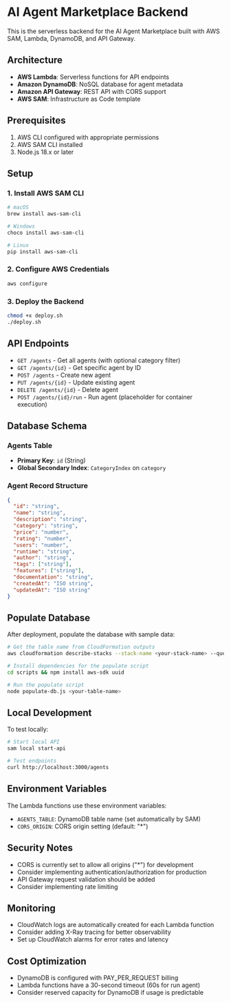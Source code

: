 
# AI Agent Marketplace Backend

This is the serverless backend for the AI Agent Marketplace built with AWS SAM, Lambda, DynamoDB, and API Gateway.

## Architecture

- **AWS Lambda**: Serverless functions for API endpoints
- **Amazon DynamoDB**: NoSQL database for agent metadata
- **Amazon API Gateway**: REST API with CORS support
- **AWS SAM**: Infrastructure as Code template

## Prerequisites

1. AWS CLI configured with appropriate permissions
2. AWS SAM CLI installed
3. Node.js 18.x or later

## Setup

### 1. Install AWS SAM CLI
```bash
# macOS
brew install aws-sam-cli

# Windows
choco install aws-sam-cli

# Linux
pip install aws-sam-cli
```

### 2. Configure AWS Credentials
```bash
aws configure
```

### 3. Deploy the Backend
```bash
chmod +x deploy.sh
./deploy.sh
```

## API Endpoints

- `GET /agents` - Get all agents (with optional category filter)
- `GET /agents/{id}` - Get specific agent by ID
- `POST /agents` - Create new agent
- `PUT /agents/{id}` - Update existing agent
- `DELETE /agents/{id}` - Delete agent
- `POST /agents/{id}/run` - Run agent (placeholder for container execution)

## Database Schema

### Agents Table
- **Primary Key**: `id` (String)
- **Global Secondary Index**: `CategoryIndex` on `category`

### Agent Record Structure
```json
{
  "id": "string",
  "name": "string",
  "description": "string",
  "category": "string",
  "price": "number",
  "rating": "number",
  "users": "number",
  "runtime": "string",
  "author": "string",
  "tags": ["string"],
  "features": ["string"],
  "documentation": "string",
  "createdAt": "ISO string",
  "updatedAt": "ISO string"
}
```

## Populate Database

After deployment, populate the database with sample data:

```bash
# Get the table name from CloudFormation outputs
aws cloudformation describe-stacks --stack-name <your-stack-name> --query 'Stacks[0].Outputs'

# Install dependencies for the populate script
cd scripts && npm install aws-sdk uuid

# Run the populate script
node populate-db.js <your-table-name>
```

## Local Development

To test locally:

```bash
# Start local API
sam local start-api

# Test endpoints
curl http://localhost:3000/agents
```

## Environment Variables

The Lambda functions use these environment variables:
- `AGENTS_TABLE`: DynamoDB table name (set automatically by SAM)
- `CORS_ORIGIN`: CORS origin setting (default: "*")

## Security Notes

- CORS is currently set to allow all origins ("*") for development
- Consider implementing authentication/authorization for production
- API Gateway request validation should be added
- Consider implementing rate limiting

## Monitoring

- CloudWatch logs are automatically created for each Lambda function
- Consider adding X-Ray tracing for better observability
- Set up CloudWatch alarms for error rates and latency

## Cost Optimization

- DynamoDB is configured with PAY_PER_REQUEST billing
- Lambda functions have a 30-second timeout (60s for run agent)
- Consider reserved capacity for DynamoDB if usage is predictable
